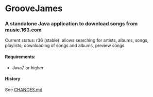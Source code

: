 # GrooveJames

### A standalone Java application to download songs from music.163.com

Current status: r36 (stable): allows searching for artists, albums, songs, playlists; downloading of songs and albums, preview songs

#### Requirements:
- Java7 or higher

#### History
See [CHANGES.md](https://github.com/groovejames/groovejames/blob/master/CHANGES.md)
